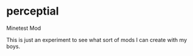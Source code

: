 # perceptial
Minetest Mod

This is just an experiment to see what sort of mods I can create with my boys.
